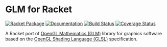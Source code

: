 # GLM for Racket
[![Racket Package](https://img.shields.io/badge/raco%20pkg-glm-red.svg)](https://pkgd.racket-lang.org/pkgn/package/glm)
[![Documentation](https://img.shields.io/badge/read-docs-blue.svg)](http://docs.racket-lang.org/glm/)
[![Build Status](https://travis-ci.org/dedbox/racket-glm.svg?branch=master)](https://travis-ci.org/dedbox/racket-glm)
[![Coverage Status](https://coveralls.io/repos/github/dedbox/racket-glm/badge.svg?branch=master)](https://coveralls.io/github/dedbox/racket-glm?branch=master)

A Racket port of [OpenGL Mathematics (GLM)](https://glm.g-truc.net/) library
for graphics software based on the [OpenGL Shading Language
(GLSL)](http://www.opengl.org/documentation/glsl/) specification.
